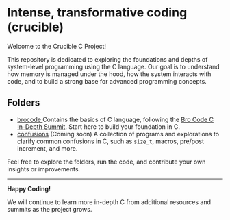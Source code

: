 # Intense, transformative coding (crucible)

Welcome to the Crucible C Project!

This repository is dedicated to exploring the foundations and depths of system-level programming using the C language. Our goal is to understand how memory is managed under the hood, how the system interacts with code, and to build a strong base for advanced programming concepts.

## Folders

- [brocode
  ](brocode/)Contains the basics of C language, following the [Bro Code C In-Depth Summit](https://youtu.be/xND0t1pr3KY?si=khYHChSzkFGea0BR). Start here to build your foundation in C.
- [confusions](confusions/)
  (Coming soon) A collection of programs and explorations to clarify common confusions in C, such as `size_t`, macros, pre/post increment, and more.

Feel free to explore the folders, run the code, and contribute your own insights or improvements.

---

**Happy Coding!**

We will continue to learn more in-depth C from additional resources and summits as the project grows.
